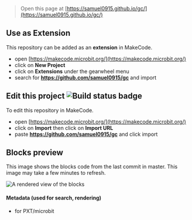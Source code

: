 
> Open this page at [https://samuel0915.github.io/gc/](https://samuel0915.github.io/gc/)

## Use as Extension

This repository can be added as an **extension** in MakeCode.

* open [https://makecode.microbit.org/](https://makecode.microbit.org/)
* click on **New Project**
* click on **Extensions** under the gearwheel menu
* search for **https://github.com/samuel0915/gc** and import

## Edit this project ![Build status badge](https://github.com/samuel0915/gc/workflows/MakeCode/badge.svg)

To edit this repository in MakeCode.

* open [https://makecode.microbit.org/](https://makecode.microbit.org/)
* click on **Import** then click on **Import URL**
* paste **https://github.com/samuel0915/gc** and click import

## Blocks preview

This image shows the blocks code from the last commit in master.
This image may take a few minutes to refresh.

![A rendered view of the blocks](https://github.com/samuel0915/gc/raw/master/.github/makecode/blocks.png)

#### Metadata (used for search, rendering)

* for PXT/microbit
<script src="https://makecode.com/gh-pages-embed.js"></script><script>makeCodeRender("{{ site.makecode.home_url }}", "{{ site.github.owner_name }}/{{ site.github.repository_name }}");</script>
